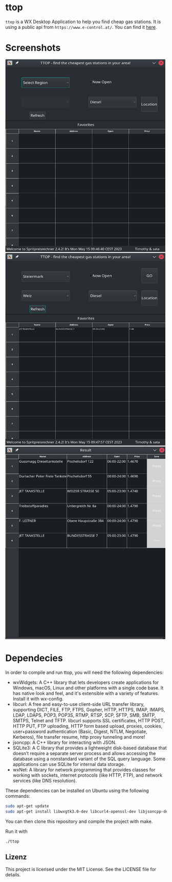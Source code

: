 # ttop

`ttop` is a WX Desktop Application to help you find cheap gas stations. It is using a public api from `https://www.e-control.at/`.
You can find it [here](https://api.e-control.at/sprit/1.0/doc/index.html?url=https://api.e-control.at/sprit/1.0/api-docs%3Fgroup%3Dpublic-api#/ping/pingUsingGET_3).

# Screenshots

<img src="./screenshots/Screenshot_20230515_094655.png" width="500" height="600">
<img src="./screenshots/Screenshot_20230515_094837.png" width="500" height="600">
<img src="./screenshots/Screenshot_20230515_094822.png" width="500" height="600">

# Dependecies

In order to compile and run ttop, you will need the following dependencies:

- wxWidgets: A C++ library that lets developers create applications for Windows, macOS, Linux and other platforms with a single code base. It has native look and feel, and it's extensible with a variety of features. Install it with wx-config.
- libcurl: A free and easy-to-use client-side URL transfer library, supporting DICT, FILE, FTP, FTPS, Gopher, HTTP, HTTPS, IMAP, IMAPS, LDAP, LDAPS, POP3, POP3S, RTMP, RTSP, SCP, SFTP, SMB, SMTP, SMTPS, Telnet and TFTP. libcurl supports SSL certificates, HTTP POST, HTTP PUT, FTP uploading, HTTP form based upload, proxies, cookies, user+password authentication (Basic, Digest, NTLM, Negotiate, Kerberos), file transfer resume, http proxy tunneling and more!
- jsoncpp: A C++ library for interacting with JSON.
- SQLite3: A C library that provides a lightweight disk-based database that doesn’t require a separate server process and allows accessing the database using a nonstandard variant of the SQL query language. Some applications can use SQLite for internal data storage.
- wxNet: A library for network programming that provides classes for working with sockets, internet protocols (like HTTP, FTP), and network services (like DNS resolution).

These dependencies can be installed on Ubuntu using the following commands:


```sh
sudo apt-get update
sudo apt-get install libwxgtk3.0-dev libcurl4-openssl-dev libjsoncpp-dev sqlite3 libsqlite3-dev
```

You can then clone this repository and compile the project with make.

Run it with

```
./ttop
```


## Lizenz

This project is licensed under the MIT License. See the LICENSE file for details.
